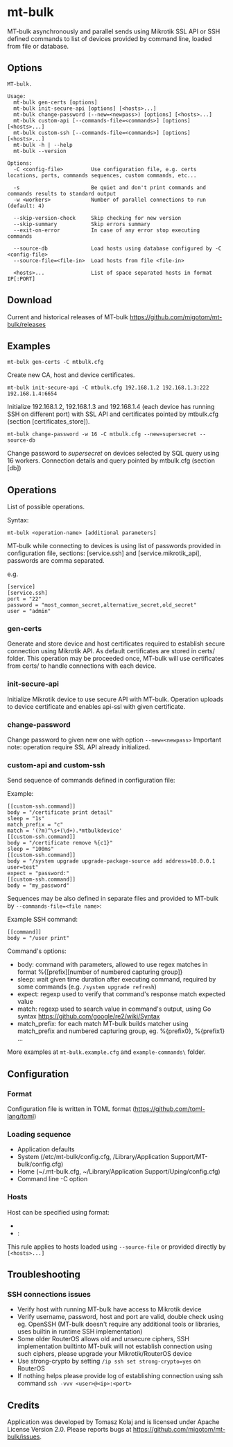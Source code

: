 # mt-bulk

MT-bulk asynchronously and parallel sends using Mikrotik SSL API or SSH defined commands to list of devices provided by command line, loaded from file or database.

## Options

```
MT-bulk.

Usage:
  mt-bulk gen-certs [options]
  mt-bulk init-secure-api [options] [<hosts>...]
  mt-bulk change-password (--new=<newpass>) [options] [<hosts>...]  
  mt-bulk custom-api [--commands-file=<commands>] [options] [<hosts>...]  
  mt-bulk custom-ssh [--commands-file=<commands>] [options] [<hosts>...]  
  mt-bulk -h | --help
  mt-bulk --version

Options:
  -C <config-file>         Use configuration file, e.g. certs locations, ports, commands sequences, custom commands, etc...

  -s                       Be quiet and don't print commands and commands results to standard output
  -w <workers>             Number of parallel connections to run (default: 4)

  --skip-version-check     Skip checking for new version
  --skip-summary           Skip errors summary
  --exit-on-error          In case of any error stop executing commands

  --source-db              Load hosts using database configured by -C <config-file>
  --source-file=<file-in>  Load hosts from file <file-in>

  <hosts>...               List of space separated hosts in format IP[:PORT]
```

## Download

Current and historical releases of MT-bulk https://github.com/migotom/mt-bulk/releases

## Examples

```
mt-bulk gen-certs -C mtbulk.cfg
```
Create new CA, host and device certificates.

```
mt-bulk init-secure-api -C mtbulk.cfg 192.168.1.2 192.168.1.3:222 192.168.1.4:6654
```
Initialize 192.168.1.2, 192.168.1.3 and 192.168.1.4 (each device has running SSH on different port) with SSL API and certificates pointed by mtbulk.cfg (section [certificates_store]).

```
mt-bulk change-password -w 16 -C mtbulk.cfg --new=supersecret --source-db
```
Change password to *supersecret* on devices selected by SQL query using 16 workers. Connection details and query pointed by mtbulk.cfg (section [db])


## Operations

List of possible operations.

Syntax:
```
mt-bulk <operation-name> [additional parameters]
```

MT-bulk while connecting to devices is using list of passwords provided in configuration file, sections: [service.ssh] and [service.mikrotik_api], passwords are comma separated.

e.g.
```
[service]
[service.ssh]
port = "22"
password = "most_common_secret,alternative_secret,old_secret"
user = "admin"
```

### gen-certs

Generate and store device and host certificates required to establish secure connection using Mikrotik API. As default certificates are stored in certs/ folder. 
This operation may be proceeded once, MT-bulk will use certificates from certs/ to handle connections with each device.

### init-secure-api

Initialize Mikrotik device to use secure API with MT-bulk. Operation uploads to device certificate and enables api-ssl with given certificate.

### change-password

Change password to given new one with option `--new=<newpass>`
Important note: operation require SSL API already initialized.

### custom-api and custom-ssh

Send sequence of commands defined in configuration file:

Example:
```
[[custom-ssh.command]]
body = "/certificate print detail"
sleep = "1s"
match_prefix = "c"
match = '(?m)^\s+(\d+).*mtbulkdevice'
[[custom-ssh.command]]
body = "/certificate remove %{c1}"
sleep = "100ms"
[[custom-ssh.command]]
body = "/system upgrade upgrade-package-source add address=10.0.0.1 user=test"
expect = "password:"
[[custom-ssh.command]]
body = "my_password"
```

Sequences may be also defined in separate files and provided to MT-bulk by `--commands-file=<file name>`:

Example SSH command:
```
[[command]]
body = "/user print"
```

Command's options:
- body: command with parameters, allowed to use regex matches in format %{[prefix][number of numbered capturing group]}
- sleep: wait given time duration after executing command, required by some commands (e.g. `/system upgrade refresh`)
- expect: regexp used to verify that command's response match expected value
- match: regexp used to search value in command's output, using Go syntax https://github.com/google/re2/wiki/Syntax 
- match_prefix: for each match MT-bulk builds matcher using match_prefix and numbered capturing group, eg. %{prefix0}, %{prefix1} ...

More examples at `mt-bulk.example.cfg` and `example-commands\` folder.

## Configuration

### Format

Configuration file is written in TOML format (https://github.com/toml-lang/toml)

### Loading sequence 

- Application defaults
- System (/etc/mt-bulk/config.cfg, /Library/Application Support/MT-bulk/config.cfg)
- Home (~/.mt-bulk.cfg, ~/Library/Application Support/Uping/config.cfg)
- Command line -C option

### Hosts

Host can be specified using format:
- <ip>
- <ip>:<port>

This rule applies to hosts loaded using `--source-file` or provided directly by `[<hosts>...]`

## Troubleshooting

### SSH connections issues

- Verify host with running MT-bulk have access to Mikrotik device
- Verify username, password, host and port are valid, double check using eg. OpenSSH (MT-bulk doesn't require any additional tools or libraries, uses builtin in runtime SSH implementation)
- Some older RouterOS allows old and unsecure ciphers, SSH implementation builtinto MT-bulk will not establish connection using such ciphers, please upgrade your Mikrotik/RouterOS device
- Use strong-crypto by setting `/ip ssh set strong-crypto=yes` on RouterOS
- If nothing helps please provide log of establishing connection using ssh command `ssh -vvv <user>@<ip>:<port>` 

## Credits

Application was developed by Tomasz Kolaj and is licensed under Apache License Version 2.0.
Please reports bugs at https://github.com/migotom/mt-bulk/issues.
